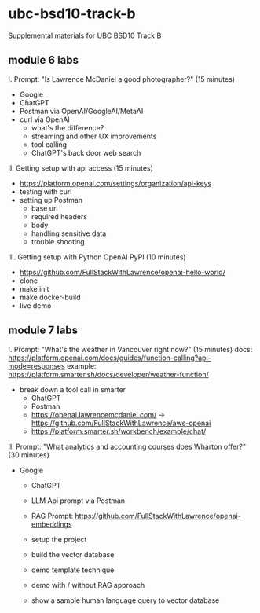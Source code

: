 # ubc-bsd10-track-b

Supplemental materials for UBC BSD10 Track B

## module 6 labs

I. Prompt: "Is Lawrence McDaniel a good photographer?" (15 minutes)

- Google
- ChatGPT
- Postman via OpenAI/GoogleAI/MetaAI
- curl via OpenAI
  - what's the difference?
  - streaming and other UX improvements
  - tool calling
  - ChatGPT's back door web search

II. Getting setup with api access (15 minutes)

- https://platform.openai.com/settings/organization/api-keys
- testing with curl
- setting up Postman
  - base url
  - required headers
  - body
  - handling sensitive data
  - trouble shooting

III. Getting setup with Python OpenAI PyPI (10 minutes)

- https://github.com/FullStackWithLawrence/openai-hello-world/
- clone
- make init
- make docker-build
- live demo
 
## module 7 labs

I. Prompt: "What's the weather in Vancouver right now?" (15 minutes)
    docs: https://platform.openai.com/docs/guides/function-calling?api-mode=responses
    example: https://platform.smarter.sh/docs/developer/weather-function/

- break down a tool call in smarter
  - ChatGPT
  - Postman
  - https://openai.lawrencemcdaniel.com/			-> https://github.com/FullStackWithLawrence/aws-openai
  - https://platform.smarter.sh/workbench/example/chat/

II. Prompt: "What analytics and accounting courses does Wharton offer?" (30 minutes)

- Google
  - ChatGPT
  - LLM Api prompt via Postman
  - RAG Prompt: https://github.com/FullStackWithLawrence/openai-embeddings

  - setup the project
  - build the vector database
  - demo template technique
  - demo with / without RAG approach
  - show a sample human language query to vector database
